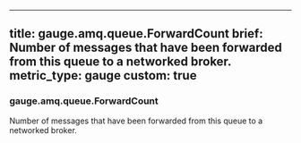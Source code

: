 
---
title: gauge.amq.queue.ForwardCount
brief: Number of messages that have been forwarded from this queue to a networked broker.
metric_type: gauge
custom: true
---
### gauge.amq.queue.ForwardCount

Number of messages that have been forwarded from this queue to a networked broker.
